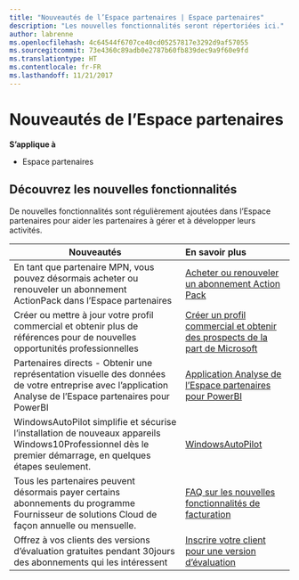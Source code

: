 ```yaml
---
title: "Nouveautés de l’Espace partenaires | Espace partenaires"
description: "Les nouvelles fonctionnalités seront répertoriées ici."
author: labrenne
ms.openlocfilehash: 4c64544f6707ce40cd05257817e3292d9af57055
ms.sourcegitcommit: 73e4360c89adb0e2787b60fb839dec9a9f60e9fd
ms.translationtype: HT
ms.contentlocale: fr-FR
ms.lasthandoff: 11/21/2017
---
```

# <a name="whats-new-in-partner-center"></a>Nouveautés de l’Espace partenaires

**S’applique à**

-  Espace partenaires

## <a name="check-out-new-features-and-capabilities"></a>Découvrez les nouvelles fonctionnalités 

De nouvelles fonctionnalités sont régulièrement ajoutées dans l’Espace partenaires pour aider les partenaires à gérer et à développer leurs activités.


|**Nouveautés**   |**En savoir plus**   |
|----------------------|:-----------------|
|En tant que partenaire MPN, vous pouvez désormais acheter ou renouveler un abonnement ActionPack dans l’Espace partenaires   | [Acheter ou renouveler un abonnement Action Pack](mpn-get-action-pack.md)|
|Créer ou mettre à jour votre profil commercial et obtenir plus de références pour de nouvelles opportunités professionnelles   | [Créer un profil commercial et obtenir des prospects de la part de Microsoft](referrals.md)|
|Partenaires directs - Obtenir une représentation visuelle des données de votre entreprise avec l’application Analyse de l’Espace partenaires pour PowerBI   | [Application Analyse de l’Espace partenaires pour PowerBI](power-bi-app-for-direct-partners.md)   |
|WindowsAutoPilot simplifie et sécurise l’installation de nouveaux appareils Windows10Professionnel dès le premier démarrage, en quelques étapes seulement.   |[WindowsAutoPilot](autopilot.md)   |
|Tous les partenaires peuvent désormais payer certains abonnements du programme Fournisseur de solutions Cloud de façon annuelle ou mensuelle.   |[FAQ sur les nouvelles fonctionnalités de facturation](faq-about-new-billing-features.md)   |
|Offrez à vos clients des versions d’évaluation gratuites pendant 30jours des abonnements qui les intéressent   |[Inscrire votre client pour une version d’évaluation](offer-your-customers-trials-of-microsoft-products.md)   